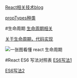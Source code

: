 [React相关技术blog](http://www.jianshu.com/users/38d4bdbaacfd/latest_articles)

[propTypes种类](http://jamestw.logdown.com/posts/257890-257890-reactjs-prop)

#生命周期
[生命周期相关](http://www.jianshu.com/p/4d241032af1f)

[关于生命周期，代码实现](https://github.com/wenisy/reactJSLifecycle)

![一张图看懂 react 生命周期](https://raw.githubusercontent.com/wenisy/SpitBad/master/rouyoubaba/learning/reactJS/%E7%94%9F%E5%91%BD%E5%91%A8%E6%9C%9F%E5%9B%BE.jpg)


#React ES6 写法对照表
[ES6写法1](http://www.ncloud.hk/%E6%8A%80%E6%9C%AF%E5%88%86%E4%BA%AB/react-native-es5-and-es6-writing-table/)

[ES6写法2](http://www.itdadao.com/articles/c15a112305p0.html)

